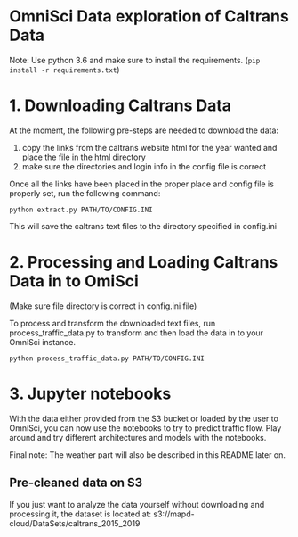 OmniSci Data exploration of Caltrans Data
==============================================

Note: Use python 3.6 and make sure to install the requirements. (`pip install -r requirements.txt`)



# 1. Downloading Caltrans Data

At the moment, the following pre-steps are needed to download the data:
1. copy the links from the caltrans website html for the year wanted and place the file in the html directory
2. make sure the directories and login info in the config file is correct

Once all the links have been placed in the proper place and config file is properly set, run the following command:

```
python extract.py PATH/TO/CONFIG.INI
```

This will save the caltrans text files to the directory specified in config.ini

# 2. Processing and Loading Caltrans Data in to OmiSci

(Make sure file directory is correct in config.ini file)

To process and transform the downloaded text files, run process_traffic_data.py to transform and then load the data in to your OmniSci instance.

```
python process_traffic_data.py PATH/TO/CONFIG.INI
```


# 3. Jupyter notebooks

With the data either provided from the S3 bucket or loaded by the user to OmniSci, you can now use the notebooks to try to predict traffic flow. Play around and try different architectures and models with the notebooks.


Final note: The weather part will also be described in this README later on.

## Pre-cleaned data on S3

If you just want to analyze the data yourself without downloading and processing it, the dataset is located at:
s3://mapd-cloud/DataSets/caltrans_2015_2019

